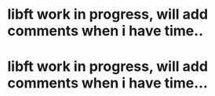 # libft work in progress, will add comments when i have time..
# libft work in progress, will add comments when i have time...
